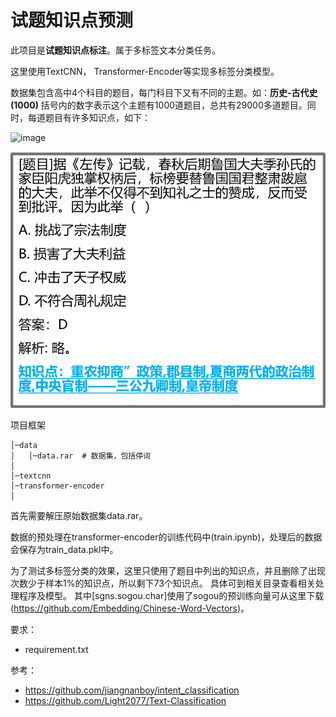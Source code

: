 # 试题知识点预测

此项目是**试题知识点标注**。属于多标签文本分类任务。

这里使用TextCNN， Transformer-Encoder等实现多标签分类模型。


数据集包含高中4个科目的题目，每门科目下又有不同的主题。如：**历史-古代史(1000)** 括号内的数字表示这个主题有1000道题目，总共有29000多道题目。同时，每道题目有许多知识点，如下：

![image](https://raw.githubusercontent.com/jiangnanboy/knowledge-automatic-tagging/master/img/rawdata1.png)

![image](https://raw.githubusercontent.com/jiangnanboy/knowledge-automatic-tagging/master/img/rawdata2.png)


项目框架

```
│─data
│   │─data.rar  # 数据集，包括停词
│   
│─textcnn  
│─transformer-encoder
│
```

首先需要解压原始数据集data.rar。

数据的预处理在transformer-encoder的训练代码中(train.ipynb)，处理后的数据会保存为train_data.pkl中。

为了测试多标签分类的效果，这里只使用了题目中列出的知识点，并且删除了出现次数少于样本1%的知识点，所以剩下73个知识点。
具体可到相关目录查看相关处理程序及模型。
其中[sgns.sogou.char]使用了sogou的预训练向量可从这里下载(https://github.com/Embedding/Chinese-Word-Vectors)。

要求：
* requirement.txt

参考：
* https://github.com/jiangnanboy/intent_classification
* https://github.com/Light2077/Text-Classification




